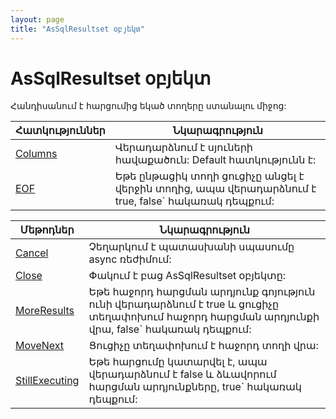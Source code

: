 ```yaml
---
layout: page
title: "AsSqlResultset օբյեկտ"
---
```


# AsSqlResultset օբյեկտ 

Հանդիսանում է հարցումից եկած տողերը ստանալու միջոց:

| Հատկություններ | Նկարագրություն |
|--|--|
| [Columns](AsSqlResultset/Columns.md) | Վերադարձնում է սյուների հավաքածուն: Default հատկությունն է: |
| [EOF](AsSqlResultset/EOF.md) | Եթե ընթացիկ տողի ցուցիչը անցել է վերջին տողից, ապա վերադարձնում է true, false\` հակառակ դեպքում: |


| Մեթոդներ | Նկարագրություն |
|--|--|
| [Cancel](AsSqlResultset/Cancel.md) | Չեղարկում է պատասխանի սպասումը async ռեժիմում: |
| [Close](AsSqlResultset/Close.md) | Փակում է բաց AsSqlResultset օբյեկտը: |
| [MoreResults](AsSqlResultset/MoreResults.md) | Եթե հաջորդ հարցման արդյունք գոյություն ունի վերադարձնում է true և ցուցիչը տեղափոխում հաջորդ հարցման արդյունքի վրա, false\` հակառակ դեպքում: |
| [MoveNext](AsSqlResultset/MoveNext.md) | Ցուցիչը  տեղափոխում է հաջորդ տողի վրա: |
| [StillExecuting](AsSqlResultset/StillExecuting.md) | Եթե հարցումը կատարվել է, ապա վերադարձնում է false և ձևավորում հարցման արդյունքները, true\` հակառակ դեպքում: |
